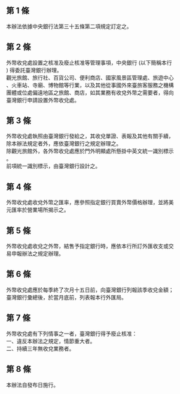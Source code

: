 第 1 條
-------
本辦法依據中央銀行法第三十五條第二項規定訂定之。

第 2 條
-------
外幣收兌處設置之核准及廢止核准等管理事項，中央銀行 (以下簡稱本行  
) 得委託臺灣銀行辦理。  
觀光旅館、旅行社、百貨公司、便利商店、國家風景區管理處、旅遊中心  
、火車站、寺廟、博物館等行業，以及其他從事國外來臺旅客服務之機構  
團體或位處偏遠地區之旅館、商店，如其業務有收兌外幣之需要者，得向  
臺灣銀行申請設置外幣收兌處。

第 3 條
-------
外幣收兌處執照由臺灣銀行發給之，其收兌單證、表報及其他有關手續，  
除本辦法規定者外，應依臺灣銀行之規定辦理之。  
除觀光旅館外，各外幣收兌處應於門外明顯處所懸掛中英文統一識別標示  
。  
前項統一識別標示，由臺灣銀行設計之。

第 4 條
-------
外幣收兌處收兌外幣之匯率，應參照指定銀行買賣外幣價格辦理，並將美  
元匯率於營業場所揭示之。

第 5 條
-------
外幣收兌處收兌之外幣，結售予指定銀行時，應依本行所訂外匯收支或交  
易申報辦法之規定辦理。

第 6 條
-------
外幣收兌處應於每季終了次月十五日前，向臺灣銀行列報該季收兌金額；  
臺灣銀行彙總後，於當月底前，列表報本行外匯局。

第 7 條
-------
外幣收兌處有下列情事之一者，臺灣銀行得予廢止核准：  
一、違反本辦法之規定，情節重大者。  
二、持續三年無收兌業務者。

第 8 條
-------
本辦法自發布日施行。


